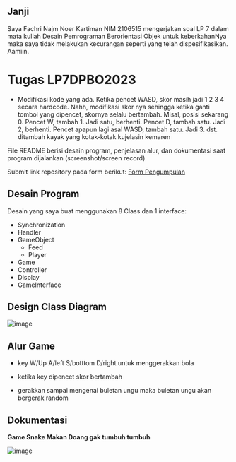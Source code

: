 ## Janji
Saya Fachri Najm Noer Kartiman NIM 2106515 mengerjakan soal LP 7
dalam mata kuliah Desain Pemrograman Berorientasi Objek untuk keberkahanNya
maka saya tidak melakukan kecurangan seperti yang telah dispesifikasikan.
Aamiin.

# Tugas LP7DPBO2023
- Modifikasi kode yang ada. Ketika pencet WASD, skor masih jadi 1 2 3 4 secara hardcode. Nahh, modifikasi skor nya sehingga ketika ganti tombol yang dipencet, skornya selalu bertambah.
Misal, posisi sekarang 0. Pencet W, tambah 1. Jadi satu, berhenti. Pencet D, tambah satu. Jadi 2, berhenti. Pencet apapun lagi asal WASD, tambah satu. Jadi 3. dst.
ditambah kayak yang kotak-kotak kujelasin kemaren

File README berisi desain program, penjelasan alur, dan dokumentasi saat program dijalankan (screenshot/screen record)

Submit link repository pada form berikut: [Form Pengumpulan](https://forms.gle/rvb1hKxbQVuYNbhKA) 

## Desain Program
Desain yang saya buat menggunakan 8 Class dan 1 interface:
* Synchronization
* Handler
* GameObject
  * Feed
  * Player
* Game
* Controller
* Display
* GameInterface

## Design Class Diagram
![image](https://user-images.githubusercontent.com/92314386/232543845-e191773c-b13a-4eb5-9c63-cfcb01386b14.png)

## Alur Game

- key W/Up A/left S/botttom D/right untuk menggerakkan bola

- ketika key dipencet skor bertambah

- gerakkan sampai mengenai buletan ungu maka buletan ungu akan bergerak random

## Dokumentasi
**Game Snake Makan Doang gak tumbuh tumbuh**

![image](https://user-images.githubusercontent.com/92314386/232541865-8ea73cb0-8b4f-4aaa-b543-6912357dd6ca.png)

